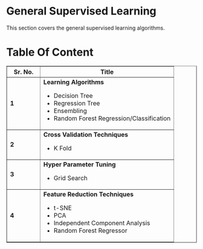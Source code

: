 # General Supervised Learning

This section covers the general supervised learning algorithms.



# Table Of Content

<table width=100% border=1 cellpadding="10" cellspacing="1">
<colgroup>
</colgroup>
<thead>
  <tr>
    <th width=20%>Sr. No. </th>
    <th width=80%>Title</th>
  </tr>
</thead>
<tbody>
  <tr>
    <td><b>1</b></td>
    <td><b>Learning Algorithms</b>
      <ul>
        <li>Decision Tree</li>
        <li>Regression Tree</li>
        <li>Ensembling</li>
        <li>Random Forest Regression/Classification</li>
      </ul>
    </td>
  </tr>
  <tr>
    <td><b>2</b></td>
    <td><b>Cross Validation Techniques</b>
      <ul>
        <li>K Fold</li>
      </ul>
    </td>
  </tr>
  <tr>
    <td><b>3</b></td>
    <td><b>Hyper Parameter Tuning</b>
      <ul>
        <li>Grid Search</li>
      </ul>
    </td>
  </tr>
  <tr>
    <td><b>4</b></td>
    <td><b>Feature Reduction Techniques</b>
      <ul>
        <li>t-SNE</li>
        <li>PCA</li>
        <li>Independent Component Analysis</li>
        <li>Random Forest Regressor</li>
      </ul>
    </td>
  </tr>
</tbody>
</table>